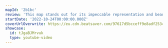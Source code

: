 ```yaml
---
mapId: '2b1bc'
review: 'This map stands out for its impeccable representation and beautiful lights that really bring the song to life  and its extremely fun use of bombs, walls and chains!  The accessible lowers are very engaging and tons of fun as well!'
startDate: '2022-10-24T00:00:00.000Z'
coverUrlOverwrite: https://eu.cdn.beatsaver.com/97617d5bcceff9e8adf2534b9aa22eb7c1f45ef8.jpg
showcase:
  id: tJgaBJMrvuk
  type: youtube-video
---
```

